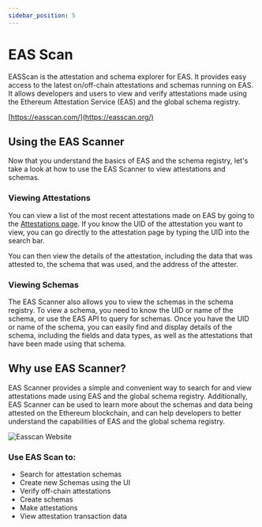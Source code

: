 ```yaml
---
sidebar_position: 5
---
```


# EAS Scan

EASScan is the attestation and schema explorer for EAS. It provides easy access to the latest on/off-chain attestations
and schemas running on EAS. It allows developers and users to view and verify attestations made using the Ethereum
Attestation
Service (EAS) and the global schema registry.

[https://easscan.com/](https://easscan.org/)

## Using the EAS Scanner

Now that you understand the basics of EAS and the schema registry, let's take a look at how to use the EAS Scanner to
view attestations and schemas.

### Viewing Attestations

You can view a list of the most recent attestations made on EAS by going to
the [Attestations page](https://easscan.org/attestations). If you know the UID of the attestation you want to view, you
can go directly to the attestation page by typing the UID into the search bar.

You can then view the details of the attestation, including the data that was attested to, the schema that was used, and
the address of the attester.

### Viewing Schemas

The EAS Scanner also allows you to view the schemas in the schema registry. To view a schema, you need to know the UID
or name of the schema, or use the EAS API to query for schemas. Once you have the UID or name of the schema, you can
easily find and display details of the schema, including the fields and data types, as well as the attestations that
have been made using that schema.

## Why use EAS Scanner?

EAS Scanner provides a simple and convenient way to search for and view attestations made using EAS and the global
schema registry. Additionally, EAS Scanner can be used to learn more about the schemas and data being attested on the
Ethereum blockchain, and can help developers to better understand the capabilities of EAS and the global schema
registry.

![Easscan Website](/img/eas-scan.png)

### Use EAS Scan to:
- Search for attestation schemas 
- Create new Schemas using the UI
- Verify off-chain attestations
- Create schemas
- Make attestations
- View attestation transaction data
